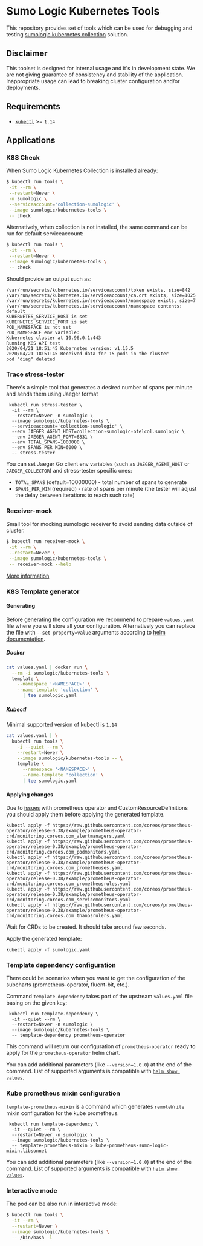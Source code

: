 # Sumo Logic Kubernetes Tools

This repository provides set of tools which can be used for debugging and testing [sumologic kubernetes collection](https://github.com/SumoLogic/sumologic-kubernetes-collection/) solution.

## Disclaimer

This toolset is designed for internal usage and it's in development state. We are not giving guarantee of consistency and stability of the application. Inappropriate usage can lead to breaking cluster configuration and/or deployments.

## Requirements

- [`kubectl`](https://kubernetes.io/docs/tasks/tools/install-kubectl/) >= `1.14`

## Applications

### K8S Check

When Sumo Logic Kubernetes Collection is installed already:

```bash
$ kubectl run tools \
 -it --rm \
 --restart=Never \
 -n sumologic \
 --serviceaccount='collection-sumologic' \
 --image sumologic/kubernetes-tools \
 -- check
```

Alternatively, when collection is not installed, the same command can be run for default serviceaccount:

```bash
$ kubectl run tools \
 -it --rm \
 --restart=Never \
 --image sumologic/kubernetes-tools \
 -- check
```

Should provide an output such as:

```
/var/run/secrets/kubernetes.io/serviceaccount/token exists, size=842
/var/run/secrets/kubernetes.io/serviceaccount/ca.crt exists, size=1025
/var/run/secrets/kubernetes.io/serviceaccount/namespace exists, size=7
/var/run/secrets/kubernetes.io/serviceaccount/namespace contents: default
KUBERNETES_SERVICE_HOST is set
KUBERNETES_SERVICE_PORT is set
POD_NAMESPACE is not set
POD_NAMESPACE env variable:
Kubernetes cluster at 10.96.0.1:443
Running K8S API test
2020/04/21 18:51:45 Kubernetes version: v1.15.5
2020/04/21 18:51:45 Received data for 15 pods in the cluster
pod "diag" deleted
```

### Trace stress-tester

There's a simple tool that generates a desired number of spans per minute and sends them using Jaeger format

```
 kubectl run stress-tester \
  -it --rm \
  --restart=Never -n sumologic \
  --image sumologic/kubernetes-tools \
  --serviceaccount='collection-sumologic' \
  --env JAEGER_AGENT_HOST=collection-sumologic-otelcol.sumologic \
  --env JAEGER_AGENT_PORT=6831 \
  --env TOTAL_SPANS=1000000 \
  --env SPANS_PER_MIN=6000 \
  -- stress-tester
```

You can set Jaeger Go client env variables (such as `JAEGER_AGENT_HOST` or `JAEGER_COLLECTOR`) and stress-tester specific ones:

* `TOTAL_SPANS` (default=10000000) - total number of spans to generate
* `SPANS_PER_MIN` (required) - rate of spans per minute (the tester will adjust the delay between iterations to reach such rate)

### Receiver-mock

Small tool for mocking sumologic receiver to avoid sending data outside of cluster.

```bash
$ kubectl run receiver-mock \
 -it --rm \
 --restart=Never \
 --image sumologic/kubernetes-tools \
 -- receiver-mock --help
```

[More information](src/rust/receiver-mock/README.md)

### K8S Template generator

#### Generating

Before generating the configuration we recommend to prepare `values.yaml` file where you will store all your configuration.
Alternatively you can replace the file with `--set property=value` arguments according to [helm documentation](https://helm.sh/docs/intro/using_helm/).

##### Docker

```bash
cat values.yaml | docker run \
  --rm -i sumologic/kubernetes-tools \
  template \
    --namespace '<NAMESPACE>' \
    --name-template 'collection' \
      | tee sumologic.yaml
```

##### Kubectl

Minimal supported version of kubectl is `1.14`

```bash
cat values.yaml | \
  kubectl run tools \
    -i --quiet --rm \
    --restart=Never \
    --image sumologic/kubernetes-tools -- \
    template \
      --namespace '<NAMESPACE>' \
      --name-template 'collection' \
      | tee sumologic.yaml
```

#### Applying changes

Due to [issues](https://github.com/helm/charts/tree/master/stable/prometheus-operator#helm-fails-to-create-crds) with prometheus operator and CustomResourceDefinitions you should apply them before applying the generated template.

```
kubectl apply -f https://raw.githubusercontent.com/coreos/prometheus-operator/release-0.38/example/prometheus-operator-crd/monitoring.coreos.com_alertmanagers.yaml
kubectl apply -f https://raw.githubusercontent.com/coreos/prometheus-operator/release-0.38/example/prometheus-operator-crd/monitoring.coreos.com_podmonitors.yaml
kubectl apply -f https://raw.githubusercontent.com/coreos/prometheus-operator/release-0.38/example/prometheus-operator-crd/monitoring.coreos.com_prometheuses.yaml
kubectl apply -f https://raw.githubusercontent.com/coreos/prometheus-operator/release-0.38/example/prometheus-operator-crd/monitoring.coreos.com_prometheusrules.yaml
kubectl apply -f https://raw.githubusercontent.com/coreos/prometheus-operator/release-0.38/example/prometheus-operator-crd/monitoring.coreos.com_servicemonitors.yaml
kubectl apply -f https://raw.githubusercontent.com/coreos/prometheus-operator/release-0.38/example/prometheus-operator-crd/monitoring.coreos.com_thanosrulers.yaml
```

Wait for CRDs to be created. It should take around few seconds.

Apply the generated template:
```
kubectl apply -f sumologic.yaml
```

### Template dependency configuration

There could be scenarios when you want to get the configuration of the subcharts (prometheus-operator, fluent-bit, etc.).

Command `template-dependency` takes part of the upstream `values.yaml` file basing on the given key:

```
 kubectl run template-dependency \
  -it --quiet --rm \
  --restart=Never -n sumologic \
  --image sumologic/kubernetes-tools \
  -- template-dependency prometheus-operator
```

This command will return our configuration of `prometheus-operator` ready to apply for the `prometheus-operator` helm chart.

You can add additional parameters (like `--version=1.0.0`) at the end of the command.
List of supported arguments is compatible with
[`helm show values`](https://helm.sh/docs/helm/helm_show_values/).

### Kube prometheus mixin configuration

`template-prometheus-mixin` is a command which generates `remoteWrite` mixin configuration for the kube prometheus.

```
 kubectl run template-dependency \
  -it --quiet --rm \
  --restart=Never -n sumologic \
  --image sumologic/kubernetes-tools \
  -- template-prometheus-mixin > kube-prometheus-sumo-logic-mixin.libsonnet
```

You can add additional parameters (like `--version=1.0.0`) at the end of the command.
List of supported arguments is compatible with
[`helm show values`](https://helm.sh/docs/helm/helm_show_values/).

### Interactive mode

The pod can be also run in interactive mode:

```bash
$ kubectl run tools \
  -it --rm \
  --restart=Never \
  --image sumologic/kubernetes-tools \
  -- /bin/bash -l
```
